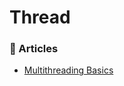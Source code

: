 # Thread

### 📝 Articles
- [Multithreading Basics](http://diranieh.com/NETThreading/MultithreadingBasics.htm)